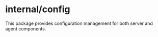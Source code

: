 # internal/config

This package provides configuration management for both server and agent components.

